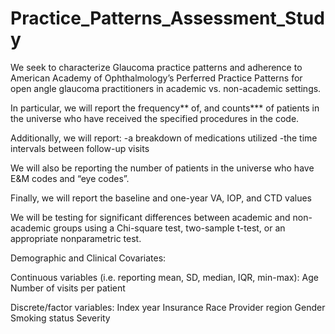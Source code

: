 # Practice_Patterns_Assessment_Study


We seek to characterize Glaucoma practice patterns and adherence to American Academy of Ophthalmology’s Perferred Practice Patterns for open angle glaucoma practitioners in academic vs. non-academic settings.

In particular, we will report the frequency** of, and counts*** of patients in the universe who have received the specified procedures in the code.

Additionally, we will report: 
  -a breakdown of medications utilized
  -the time intervals between follow-up visits

We will also be reporting the number of patients in the universe who have E&M codes and “eye codes”.

Finally, we will report the baseline and one-year VA, IOP, and CTD values

We will be testing for significant differences between academic and non-academic groups using a Chi-square test, two-sample t-test, or an appropriate nonparametric test.

Demographic and Clinical Covariates:

Continuous variables (i.e. reporting mean, SD, median, IQR, min-max):
Age
Number of visits per patient

Discrete/factor variables:
Index year 
Insurance
Race
Provider region
Gender
Smoking status
Severity 



